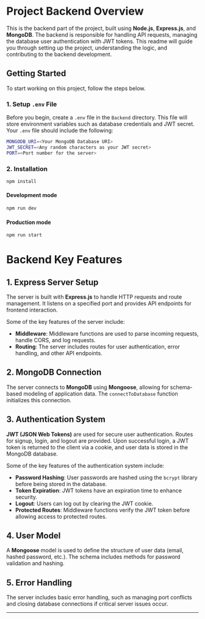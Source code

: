 # Project Backend Overview

This is the backend part of the project, built using **Node.js**, **Express.js**, and **MongoDB**. The backend is responsible for handling API requests, managing the database user authentication with JWT tokens. This readme will guide you through setting up the project, understanding the logic, and contributing to the backend development.

## Getting Started

To start working on this project, follow the steps below.

### 1. Setup `.env` File

Before you begin, create a `.env` file in the `Backend` directory. This file will store environment variables such as database credentials and JWT secret. Your `.env` file should include the following:

```bash
MONGODB_URI=<Your MongoDB Database URI>
JWT_SECRET=<Any random characters as your JWT secret>
PORT=<Port number for the server>
```

### 2. Installation 

```bash
npm install
```
####  Development mode 

```bash
npm run dev
```
####  Production mode 

```bash
npm run start
```

# Backend Key Features

## 1. Express Server Setup
The server is built with **Express.js** to handle HTTP requests and route management. It listens on a specified port and provides API endpoints for frontend interaction.

Some of the key features of the server include:

- **Middleware**: Middleware functions are used to parse incoming requests, handle CORS, and log requests.
- **Routing**: The server includes routes for user authentication, error handling, and other API endpoints.


## 2. MongoDB Connection
The server connects to **MongoDB** using **Mongoose**, allowing for schema-based modeling of application data. The `connectToDatabase` function initializes this connection.

## 3. Authentication System
**JWT (JSON Web Tokens)** are used for secure user authentication. Routes for signup, login, and logout are provided. Upon successful login, a JWT token is returned to the client via a cookie, and user data is stored in the MongoDB database.

Some of the key features of the authentication system include:

- **Password Hashing**: User passwords are hashed using the `bcrypt` library before being stored in the database.
- **Token Expiration**: JWT tokens have an expiration time to enhance security.
- **Logout**: Users can log out by clearing the JWT cookie.
- **Protected Routes**: Middleware functions verify the JWT token before allowing access to protected routes.


## 4. User Model
A **Mongoose** model is used to define the structure of user data (email, hashed password, etc.). The schema includes methods for password validation and hashing.

## 5. Error Handling
The server includes basic error handling, such as managing port conflicts and closing database connections if critical server issues occur.

---


